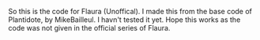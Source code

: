 So this is the code for Flaura (Unoffical). I made this from the base code of Plantidote, by MikeBailleul. I havn't tested it yet. Hope this works as the code was not given in the official series of Flaura.

